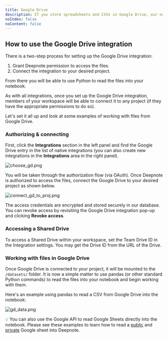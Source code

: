```yaml
---
title: Google Drive
description: If you store spreadsheets and CSVs in Google Drive, our native integration makes it easy to access these files from within Deepnote.
noIndex: false
noContent: false
---
```


## How to use the Google Drive integration

There is a two-step process for setting up the Google Drive integration:

1. Grant Deepnote permission to access the files.
2. Connect the integration to your desired project.

From there you will be able to use Python to read the files into your notebook.

As with all integrations, once you set up the Google Drive integration, members of your workspace will be able to connect it to any project (if they have the appropriate permissions to do so).

Let's set it all up and look at some examples of working with files from Google Drive.

### Authorizing & connecting

First, click the **Integrations** section in the left panel and find the Google Drive entry in the list of native integrations (you can also create new integrations in the **Integrations** area in the right panel).

![choose_gd.png](https://media.graphassets.com/D43WydjvRT6fAPBdq2cW)

You will be taken through the authorization flow (via OAuth). Once Deepnote is authorized to access the files, connect the Google Drive to your desired project as shown below.

![connect_gd_to_proj.png](https://media.graphassets.com/9ukMIblxTKGLZT0Wb55R)

<Callout status="success">

The access credentials are encrypted and stored securely in our database. You can revoke access by revisiting the Google Drive integration pop-up and clicking **Revoke access**.

</Callout>

### Accessing a Shared Drive

To access a Shared Drive within your workspace, set the Team Drive ID in the Integration settings. You may
get the Drive ID from the URL of the Drive.

### Working with files in Google Drive

Once Google Drive is connected to your project, it will be mounted to the `/datasets/` folder. It is now a simple matter to use pandas (or other standard Python commands) to read the files into your notebook and begin working with them.

Here's an example using pandas to read a CSV from Google Drive into the notebook:

![gd_data.png](https://media.graphassets.com/tmKxV9zJRMOMZqbqQHz0)

<Callout status="info">

💡 You can also use the Google API to read Google Sheets directly into the notebook. Please see these examples to learn how to read a [public](https://deepnote.com/workspace/Subspace-Analytics-3e79b326-0cf6-4bff-8b41-99d9feb9b992/project/Read-from-public-Google-Sheet-25da9f7e-82e2-416c-827a-514b802bb1a1/notebook/notebook-2044ad29f11c47adae4ed1baf900262f) and [private](https://deepnote.com/workspace/edison-insights-3e79b326-0cf6-4bff-8b41-99d9feb9b992/project/Read-from-a-private-Google-Sheet-faa77a5d-72a1-46cb-9a20-7ee446de7f58/notebook/Notebook%201-4428c941a1f14b6a9e222828ff260fd5) Google sheet into Deepnote.

</Callout>
